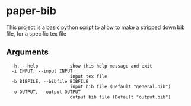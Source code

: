 # paper-bib
This project is a basic python script to allow to make a stripped down bib file, for a specific tex file

## Arguments
      -h, --help            show this help message and exit
      -i INPUT, --input INPUT
                            input tex file
      -b BIBFILE, --bibfile BIBFILE
                            input bib file (Default "general.bib")
      -o OUTPUT, --output OUTPUT
                            output bib file (Default "output.bib")